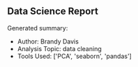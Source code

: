 ## Data Science Report

Generated summary:

- Author: Brandy Davis
- Analysis Topic: data cleaning
- Tools Used: ['PCA', 'seaborn', 'pandas']

